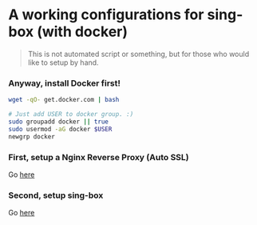 A working configurations for sing-box (with docker)
===

> This is not automated script or something, but for those who would like to setup by hand.

### Anyway, install Docker first!

```sh
wget -qO- get.docker.com | bash

# Just add USER to docker group. :)
sudo groupadd docker || true
sudo usermod -aG docker $USER
newgrp docker
```

### First, setup a Nginx Reverse Proxy (Auto SSL)

Go [here](/reverse-proxy/)


### Second, setup sing-box

Go [here](/sing-box/)


<!-- bash <(curl -fsSL https://tcp.hy2.sh/) -->
<!-- bash <(wget -qO- https://raw.githubusercontent.com/GFW4Fun/S-UI-PRO/master/s-ui-pro.sh) -install yes -->